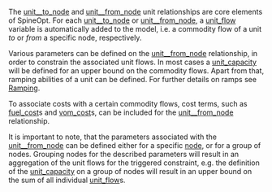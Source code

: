 The [unit\_\_to\_node](@ref) and [unit\_\_from\_node](@ref) unit relationships are core elements of SpineOpt.
For each [unit\_\_to\_node](@ref) or [unit\_\_from\_node](@ref), a [unit\_flow](@ref) variable is automatically
added to the model, i.e.
a commodity flow of a unit *to* or *from* a specific node, respectively.

Various parameters can be defined on the [unit\_\_from\_node](@ref) relationship, in order to
constrain the associated unit flows. In most cases a [unit\_capacity](@ref) will be defined for
an upper bound on the commodity flows. Apart from that, ramping abilities of a unit can be
defined. For further details on ramps see [Ramping](@ref).

To associate costs with a certain commodity flows, cost terms, such as [fuel\_cost](@ref)s and [vom\_cost](@ref)s,
can be included for the [unit\_\_from\_node](@ref) relationship.

It is important to note, that the parameters associated with the [unit\_\_from\_node](@ref) can be defined either
for a specific [node](@ref), or for a group of nodes. Grouping nodes for the described parameters will result
in an aggregation of the unit flows for the triggered constraint, e.g. the definition of the [unit\_capacity](@ref)
on a group of nodes will result in an upper bound on the sum of all individual [unit\_flow](@ref)s.
